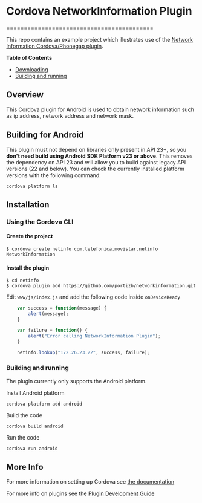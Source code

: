 # Cordova NetworkInformation Plugin
==========================================

This repo contains an example project which illustrates use of the [Network Information Cordova/Phonegap plugin](https://github.com/portizb/networkinformation).

<!-- START table-of-contents -->
**Table of Contents**

- [Downloading](#downloading)
- [Building and running](#building-and-running)

<!-- END table-of-contents -->

## Overview

This Cordova plugin for Android is used to obtain network information such as ip address, network address and network mask.

## Building for Android

This plugin must not depend on libraries only present in API 23+, so you __don't need build using Android SDK Platform v23 or above__. This removes the dependency on API 23 and will allow you to build against legacy API versions (22 and below). You can check the currently installed platform versions with the following command:

    cordova platform ls


## Installation

### Using the Cordova CLI

#### Create the project

    $ cordova create netinfo com.telefonica.movistar.netinfo NetworkInformation
    
#### Install the plugin

    $ cd netinfo
    $ cordova plugin add https://github.com/portizb/networkinformation.git
    
Edit `www/js/index.js` and add the following code inside `onDeviceReady`

```js
    var success = function(message) {
        alert(message);
    }

    var failure = function() {
        alert("Error calling NetworkInformation Plugin");
    }

    netinfo.lookup("172.26.23.22", success, failure);
```

### Building and running

The plugin currently only supports the Android platform.

Install Android platform

    cordova platform add android

Build the code

    cordova build android
    
Run the code

    cordova run android

## More Info

For more information on setting up Cordova see [the documentation](http://cordova.apache.org/docs/en/latest/guide/cli/index.html)

For more info on plugins see the [Plugin Development Guide](http://cordova.apache.org/docs/en/latest/guide/hybrid/plugins/index.html)
